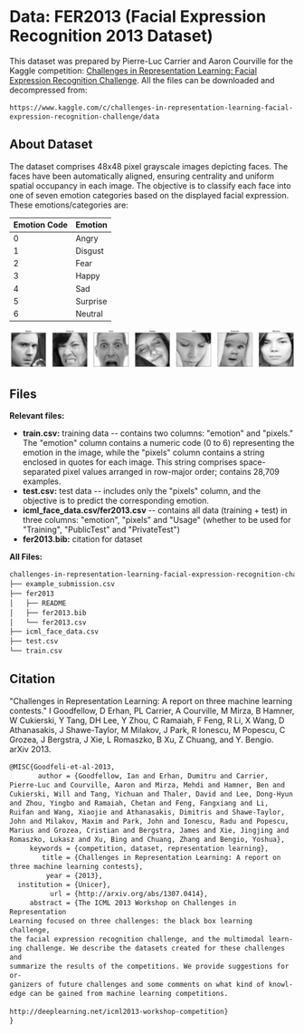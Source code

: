 # Data: FER2013 (Facial Expression Recognition 2013 Dataset)

This dataset was prepared by  Pierre-Luc Carrier and Aaron Courville for the Kaggle competition:
[Challenges in Representation Learning: Facial Expression Recognition Challenge](https://www.kaggle.com/c/challenges-in-representation-learning-facial-expression-recognition-challenge). All the files can be downloaded and decompressed from:

```
https://www.kaggle.com/c/challenges-in-representation-learning-facial-expression-recognition-challenge/data
```




## About Dataset

The dataset comprises 48x48 pixel grayscale images depicting faces. The faces have been automatically aligned, ensuring centrality and uniform spatial occupancy in each image. The objective is to classify each face into one of seven emotion categories based on the displayed facial expression. These emotions/categories are:

| Emotion Code | Emotion      |
|--------------|--------------|
| 0            | Angry        |
| 1            | Disgust      |
| 2            | Fear         |
| 3            | Happy        |
| 4            | Sad          |
| 5            | Surprise     |
| 6            | Neutral      |

![alt text](../media/emotions.png)

## Files

**Relevant files:**
* **train.csv:** training data -- contains two columns: "emotion" and "pixels." The "emotion" column contains a numeric code (0 to 6) representing the emotion in the image, while the "pixels" column contains a string enclosed in quotes for each image. This string comprises space-separated pixel values arranged in row-major order; contains 28,709 examples.
* **test.csv:** test data -- includes only the "pixels" column, and the objective is to predict the corresponding emotion.
* **icml_face_data.csv/fer2013.csv** -- contains all data (training + test) in three columns: "emotion", "pixels" and "Usage" (whether to be used for "Training", "PublicTest" and "PrivateTest")
* **fer2013.bib:** citation for dataset


**All Files:**
```bash
challenges-in-representation-learning-facial-expression-recognition-challenge/
├── example_submission.csv
├── fer2013
│   ├── README
│   ├── fer2013.bib
│   └── fer2013.csv
├── icml_face_data.csv
├── test.csv
└── train.csv
```

## Citation

"Challenges in Representation Learning: A report on three machine learning
contests." I Goodfellow, D Erhan, PL Carrier, A Courville, M Mirza, B
Hamner, W Cukierski, Y Tang, DH Lee, Y Zhou, C Ramaiah, F Feng, R Li,
X Wang, D Athanasakis, J Shawe-Taylor, M Milakov, J Park, R Ionescu,
M Popescu, C Grozea, J Bergstra, J Xie, L Romaszko, B Xu, Z Chuang, and
Y. Bengio. arXiv 2013.

```
@MISC{Goodfeli-et-al-2013,
       author = {Goodfellow, Ian and Erhan, Dumitru and Carrier, Pierre-Luc and Courville, Aaron and Mirza, Mehdi and Hamner, Ben and Cukierski, Will and Tang, Yichuan and Thaler, David and Lee, Dong-Hyun and Zhou, Yingbo and Ramaiah, Chetan and Feng, Fangxiang and Li, Ruifan and Wang, Xiaojie and Athanasakis, Dimitris and Shawe-Taylor, John and Milakov, Maxim and Park, John and Ionescu, Radu and Popescu, Marius and Grozea, Cristian and Bergstra, James and Xie, Jingjing and Romaszko, Lukasz and Xu, Bing and Chuang, Zhang and Bengio, Yoshua},
     keywords = {competition, dataset, representation learning},
        title = {Challenges in Representation Learning: A report on three machine learning contests},
         year = {2013},
  institution = {Unicer},
          url = {http://arxiv.org/abs/1307.0414},
     abstract = {The ICML 2013 Workshop on Challenges in Representation
Learning focused on three challenges: the black box learning challenge,
the facial expression recognition challenge, and the multimodal learn-
ing challenge. We describe the datasets created for these challenges and
summarize the results of the competitions. We provide suggestions for or-
ganizers of future challenges and some comments on what kind of knowl-
edge can be gained from machine learning competitions.

http://deeplearning.net/icml2013-workshop-competition}
}
```

